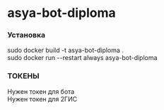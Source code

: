 # asya-bot-diploma

### Установка
sudo docker build -t asya-bot-diploma .  
sudo docker run --restart always asya-bot-diploma

### ТОКЕНЫ
Нужен токен для бота  
Нужен токен для 2ГИС  
